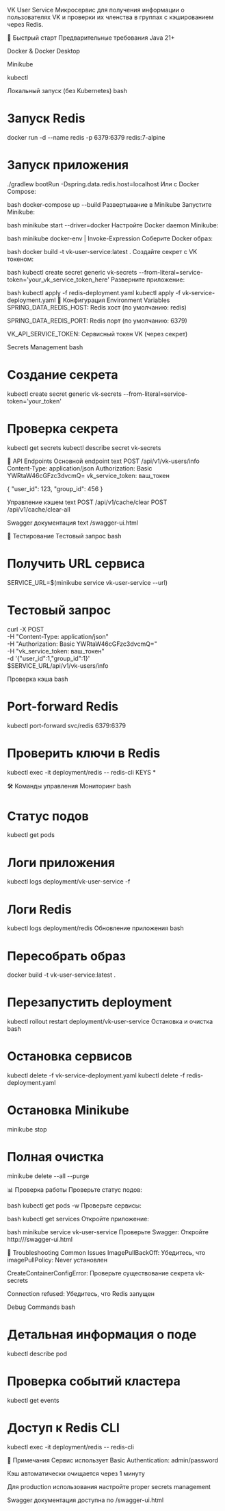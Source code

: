 VK User Service
Микросервис для получения информации о пользователях VK и проверки их членства в группах с кэшированием через Redis.

🚀 Быстрый старт
Предварительные требования
Java 21+

Docker & Docker Desktop

Minikube

kubectl

Локальный запуск (без Kubernetes)
bash
# Запуск Redis
docker run -d --name redis -p 6379:6379 redis:7-alpine

# Запуск приложения
./gradlew bootRun -Dspring.data.redis.host=localhost
Или с Docker Compose:

bash
docker-compose up --build
Развертывание в Minikube
Запустите Minikube:

bash
minikube start --driver=docker
Настройте Docker daemon Minikube:

bash
minikube docker-env | Invoke-Expression
Соберите Docker образ:

bash
docker build -t vk-user-service:latest .
Создайте секрет с VK токеном:

bash
kubectl create secret generic vk-secrets --from-literal=service-token='your_vk_service_token_here'
Разверните приложение:

bash
kubectl apply -f redis-deployment.yaml
kubectl apply -f vk-service-deployment.yaml
🔧 Конфигурация
Environment Variables
SPRING_DATA_REDIS_HOST: Redis хост (по умолчанию: redis)

SPRING_DATA_REDIS_PORT: Redis порт (по умолчанию: 6379)

VK_API_SERVICE_TOKEN: Сервисный токен VK (через секрет)

Secrets Management
bash
# Создание секрета
kubectl create secret generic vk-secrets --from-literal=service-token='your_token'

# Проверка секрета
kubectl get secrets
kubectl describe secret vk-secrets

📡 API Endpoints
Основной endpoint
text
POST /api/v1/vk-users/info
Content-Type: application/json
Authorization: Basic YWRtaW46cGFzc3dvcmQ=
vk_service_token: ваш_токен

{
  "user_id": 123,
  "group_id": 456
}

Управление кэшем
text
POST /api/v1/cache/clear
POST /api/v1/cache/clear-all

Swagger документация
text
/swagger-ui.html

🧪 Тестирование
Тестовый запрос
bash
# Получить URL сервиса
SERVICE_URL=$(minikube service vk-user-service --url)

# Тестовый запрос
curl -X POST \
  -H "Content-Type: application/json" \
  -H "Authorization: Basic YWRtaW46cGFzc3dvcmQ=" \
  -H "vk_service_token: ваш_токен" \
  -d '{"user_id":1,"group_id":1}' \
  $SERVICE_URL/api/v1/vk-users/info
  
Проверка кэша
bash
# Port-forward Redis
kubectl port-forward svc/redis 6379:6379

# Проверить ключи в Redis
kubectl exec -it deployment/redis -- redis-cli KEYS *

🛠️ Команды управления
Мониторинг
bash
# Статус подов
kubectl get pods

# Логи приложения
kubectl logs deployment/vk-user-service -f

# Логи Redis
kubectl logs deployment/redis
Обновление приложения
bash
# Пересобрать образ
docker build -t vk-user-service:latest .

# Перезапустить deployment
kubectl rollout restart deployment/vk-user-service
Остановка и очистка
bash
# Остановка сервисов
kubectl delete -f vk-service-deployment.yaml
kubectl delete -f redis-deployment.yaml

# Остановка Minikube
minikube stop

# Полная очистка
minikube delete --all --purge

📊 Проверка работы
Проверьте статус подов:

bash
kubectl get pods -w
Проверьте сервисы:

bash
kubectl get services
Откройте приложение:

bash
minikube service vk-user-service
Проверьте Swagger:
Откройте http://<minikube-ip>/swagger-ui.html

🐛 Troubleshooting
Common Issues
ImagePullBackOff: Убедитесь, что imagePullPolicy: Never установлен

CreateContainerConfigError: Проверьте существование секрета vk-secrets

Connection refused: Убедитесь, что Redis запущен

Debug Commands
bash
# Детальная информация о поде
kubectl describe pod <pod-name>

# Проверка событий кластера
kubectl get events

# Доступ к Redis CLI
kubectl exec -it deployment/redis -- redis-cli

📝 Примечания
Сервис использует Basic Authentication: admin/password

Кэш автоматически очищается через 1 минуту

Для production использования настройте proper secrets management

Swagger документация доступна по /swagger-ui.html
